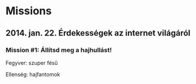 # Missions

## 2014. jan. 22. Érdekességek az internet világáról 

### Mission #1: Állítsd meg a hajhullást! 

Fegyver: szuper fésű

Ellenség: hajfantomok
